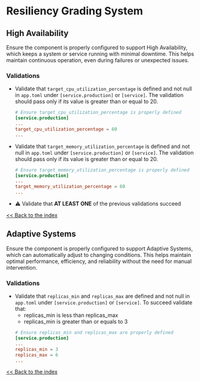 # Resiliency Grading System

## High Availability
Ensure the component is properly configured to support High Availability, which keeps a system or service running with minimal downtime. This helps maintain continuous operation, even during failures or unexpected issues.

### Validations
- Validate that `target_cpu_utilization_percentage` is defined and not null in `app.toml` under `[service.production]` or `[service]`. The validation should pass only if its value is greater than or equal to 20.
  ```toml
  # Ensure target_cpu_utilization_percentage is properly defined
  [service.production]
  ...
  target_cpu_utilization_percentage = 60
  ...
  ```

- Validate that `target_memory_utilization_percentage` is defined and not null in `app.toml` under `[service.production]` or `[service]`. The validation should pass only if its value is greater than or equal to 20.
  ```toml
  # Ensure target_memory_utilization_percentage is properly defined
  [service.production]
  ...
  target_memory_utilization_percentage = 60
  ...
  ```

- ⚠️ Validate that **AT LEAST ONE** of the previous validations succeed

[<< Back to the index](./index.md)

## Adaptive Systems

Ensure the component is properly configured to support Adaptive Systems, which can automatically adjust to changing conditions. This helps maintain optimal performance, efficiency, and reliability without the need for manual intervention.

### Validations
- Validate that `replicas_min` and `replicas_max` are defined and not null in `app.toml` under `[service.production]` or `[service]`. To succeed validate that:
  - replicas_min is less than replicas_max
  - replicas_min is greater than or equals to 3
  ```toml
  # Ensure replicas_min and replicas_max are properly defined
  [service.production]
  ...
  replicas_min = 3
  replicas_max = 6
  ...
  ```

[<< Back to the index](./index.md)
